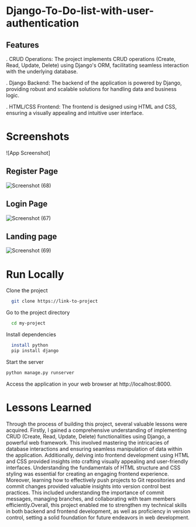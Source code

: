 # Django-To-Do-list-with-user-authentication

## Features

. CRUD Operations: The project implements CRUD operations (Create, Read, Update, Delete) 
  using Django's ORM, facilitating seamless interaction with the underlying database.

. Django Backend: The backend of the application is powered by Django, providing 
  robust and scalable solutions for handling data and business logic.

. HTML/CSS Frontend: The frontend is designed using HTML and CSS, ensuring a 
  visually appealing and intuitive user interface.


# Screenshots

![App Screenshot]

## Register Page

![Screenshot (68)](https://github.com/Mohammed-Saleh-Ishaq/To-do/assets/117186633/da5314b1-c4ce-4ed5-8fb8-5c1482d745e9)


## Login Page

![Screenshot (67)](https://github.com/Mohammed-Saleh-Ishaq/To-do/assets/117186633/c00047be-b43d-46d5-b43b-997a5d69e955)


## Landing page

![Screenshot (69)](https://github.com/Mohammed-Saleh-Ishaq/To-do/assets/117186633/f5e513de-73af-474b-b84f-e783cf967263)



# Run Locally

Clone the project

```bash
  git clone https://link-to-project
```

Go to the project directory

```bash
  cd my-project
```

Install dependencies

```bash
  install python
  pip install django
```

Start the server

```bash
python manage.py runserver
```

Access the application in your web browser at http://localhost:8000.


# Lessons Learned

Through the process of building this project, several valuable lessons were acquired. 
Firstly, I gained a comprehensive understanding of implementing CRUD 
(Create, Read, Update, Delete) functionalities using Django, a powerful 
web framework. This involved mastering the intricacies of database interactions 
and ensuring seamless manipulation of data within the application. Additionally, 
delving into frontend development using HTML and CSS provided insights into 
crafting visually appealing and user-friendly interfaces. Understanding the fundamentals 
of HTML structure and CSS styling was essential for creating an engaging frontend experience. 
Moreover, learning how to effectively push projects to Git repositories and commit changes 
provided valuable insights into version control best practices. This included 
understanding the importance of commit messages, managing branches,
and collaborating with team members efficiently.Overall, this project enabled 
me to strengthen my technical skills in both backend and frontend development, 
as well as proficiency in version control, setting a solid foundation for
future endeavors in web development.
